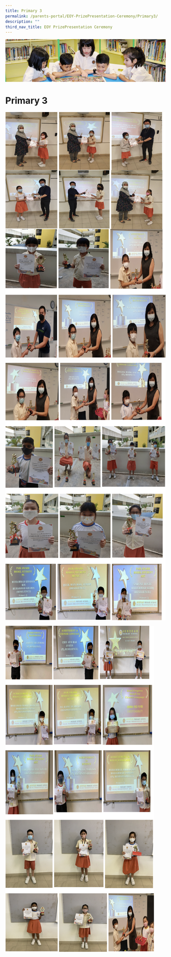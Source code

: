 ```yaml
---
title: Primary 3
permalink: /parents-portal/EOY-PrizePresentation-Ceremony/Primary3/
description: ""
third_nav_title: EOY PrizePresentation Ceremony
---
```

![](/images/banner.gif)

  
  
# Primary 3


![](/images/P31.png)

![](/images/P32.png)

![](/images/P33.png)